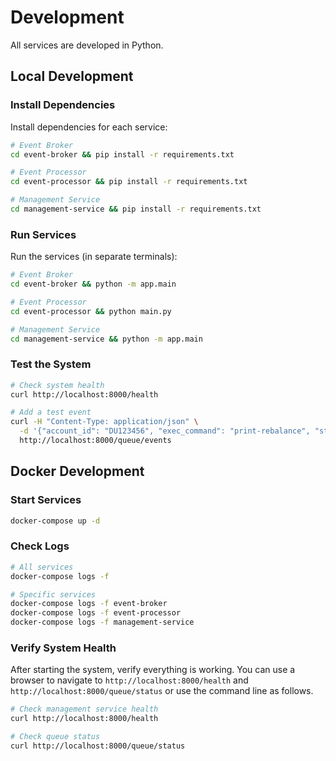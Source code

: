 # Development
All services are developed in Python.

## Local Development

### Install Dependencies

Install dependencies for each service:

```bash
# Event Broker
cd event-broker && pip install -r requirements.txt

# Event Processor
cd event-processor && pip install -r requirements.txt

# Management Service
cd management-service && pip install -r requirements.txt
```

### Run Services

Run the services (in separate terminals):

```bash
# Event Broker
cd event-broker && python -m app.main

# Event Processor  
cd event-processor && python main.py

# Management Service
cd management-service && python -m app.main
```

### Test the System

```bash
# Check system health
curl http://localhost:8000/health

# Add a test event
curl -H "Content-Type: application/json" \
  -d '{"account_id": "DU123456", "exec_command": "print-rebalance", "strategy_name": "etf-blend-200-35"}' \
  http://localhost:8000/queue/events
```

## Docker Development

### Start Services

```bash
docker-compose up -d
```

### Check Logs

```bash
# All services
docker-compose logs -f

# Specific services
docker-compose logs -f event-broker
docker-compose logs -f event-processor
docker-compose logs -f management-service
```

### Verify System Health
After starting the system, verify everything is working. You can use a browser to navigate to `http://localhost:8000/health` and `http://localhost:8000/queue/status` or use the command line as follows.

```bash
# Check management service health
curl http://localhost:8000/health

# Check queue status
curl http://localhost:8000/queue/status
```